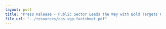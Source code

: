 ```yaml
---
layout: post
title: "Press Release - Public Sector Leads the Way with Bold Targets Under Singapore Green Plan 2030"
file_url: "../resources/cos-sgp-factsheet.pdf"
---
```

